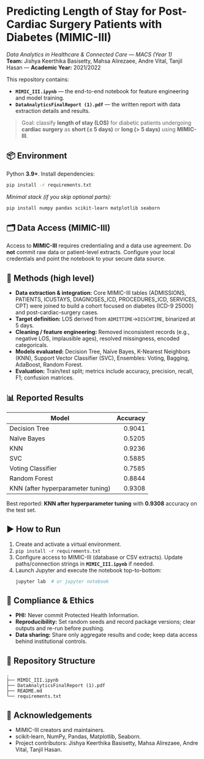 # Predicting Length of Stay for Post-Cardiac Surgery Patients with Diabetes (MIMIC-III)

_Data Analytics in Healthcare & Connected Care — MACS (Year 1)_  
**Team:** Jishya Keerthika Basisetty, Mahsa Alirezaee, Andre Vital, Tanjil Hasan — **Academic Year:** 2021/2022

This repository contains:
- **`MIMIC_III.ipynb`** — the end-to-end notebook for feature engineering and model training.
- **`DataAnalyticsFinalReport (1).pdf`** — the written report with data extraction details and results.

> Goal: classify **length of stay (LOS)** for diabetic patients undergoing **cardiac surgery** as **short (≤ 5 days)** or **long (> 5 days)** using **MIMIC-III**.

## 📦 Environment

Python **3.9+**. Install dependencies:

```bash
pip install -r requirements.txt
```

_Minimal stack (if you skip optional parts):_

```bash
pip install numpy pandas scikit-learn matplotlib seaborn
```

## 🗂️ Data Access (MIMIC-III)

Access to **MIMIC-III** requires credentialing and a data use agreement. Do **not** commit raw data or patient-level extracts. Configure your local credentials and point the notebook to your secure data source.

## 🧮 Methods (high level)

- **Data extraction & integration:** Core MIMIC-III tables (ADMISSIONS, PATIENTS, ICUSTAYS, DIAGNOSES_ICD, PROCEDURES_ICD, SERVICES, CPT) were joined to build a cohort focused on diabetes (ICD-9 25000) and post-cardiac-surgery cases.
- **Target definition:** LOS derived from `ADMITTIME`→`DISCHTIME`, binarized at 5 days.
- **Cleaning / feature engineering:** Removed inconsistent records (e.g., negative LOS, implausible ages), resolved missingness, encoded categoricals.
- **Models evaluated:** Decision Tree, Naïve Bayes, K-Nearest Neighbors (KNN), Support Vector Classifier (SVC), Ensembles: Voting, Bagging, AdaBoost, Random Forest.
- **Evaluation:** Train/test split; metrics include accuracy, precision, recall, F1; confusion matrices.

## 📊 Reported Results

| Model | Accuracy |
|---|---:|
| Decision Tree | 0.9041 |
| Naïve Bayes | 0.5205 |
| KNN | 0.9236 |
| SVC | 0.5885 |
| Voting Classifier | 0.7585 |
| Random Forest | 0.8844 |
| KNN (after hyperparameter tuning) | 0.9308 |

Best reported: **KNN after hyperparameter tuning** with **0.9308** accuracy on the test set.

## ▶️ How to Run

1. Create and activate a virtual environment.
2. `pip install -r requirements.txt`
3. Configure access to MIMIC-III (database or CSV extracts). Update paths/connection strings in **`MIMIC_III.ipynb`** if needed.
4. Launch Jupyter and execute the notebook top-to-bottom:
   ```bash
   jupyter lab  # or jupyter notebook
   ```

## 🔐 Compliance & Ethics

- **PHI:** Never commit Protected Health Information.
- **Reproducibility:** Set random seeds and record package versions; clear outputs and re-run before pushing.
- **Data sharing:** Share only aggregate results and code; keep data access behind institutional controls.

## 📁 Repository Structure

```
.
├── MIMIC_III.ipynb
├── DataAnalyticsFinalReport (1).pdf
├── README.md
└── requirements.txt
```

## 🙏 Acknowledgements

- MIMIC-III creators and maintainers.
- scikit-learn, NumPy, Pandas, Matplotlib, Seaborn.
- Project contributors: Jishya Keerthika Basisetty, Mahsa Alirezaee, Andre Vital, Tanjil Hasan.
